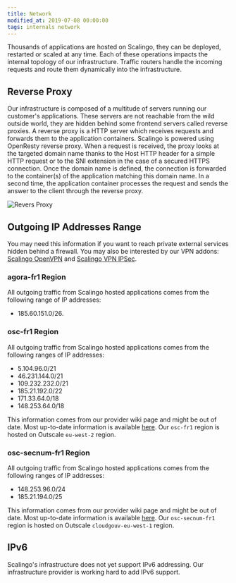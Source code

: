 ```yaml
---
title: Network
modified_at: 2019-07-08 00:00:00
tags: internals network
---
```


Thousands of applications are hosted on Scalingo, they can be deployed,
restarted or scaled at any time. Each of these operations impacts the internal
topology of our infrastructure. Traffic routers handle the incoming requests and
route them dynamically into the infrastructure.

## Reverse Proxy

Our infrastructure is composed of a multitude of servers running our customer's
applications. These servers are not reachable from the wild outside world, they
are hidden behind some frontend servers called reverse proxies. A reverse proxy
is a HTTP server which receives requests and forwards them to the application
containers. Scalingo is powered using OpenResty reverse proxy. When a request is
received, the proxy looks at the targeted domain name thanks to the Host HTTP
header for a simple HTTP request or to the SNI extension in the case of a
secured HTTPS connection. Once the domain name is defined, the connection is
forwarded to the container(s) of the application matching this domain name. In a
second time, the application container processes the request and sends the
answer to the client through the reverse proxy.

![Revers Proxy](https://cdn.scalingo.com/documentation/internals/reverse_proxies.svg)

## Outgoing IP Addresses Range

You may need this information if you want to reach private external services
hidden behind a firewall. You may also be interested by our VPN addons:
[Scalingo OpenVPN](https://scalingo.com/addons/scalingo-openvpn) and [Scalingo
VPN IPSec](https://scalingo.com/addons/scalingo-vpn-ipsec).

### agora-fr1 Region

All outgoing traffic from Scalingo hosted applications comes from the following
range of IP addresses:

- 185.60.151.0/26.

### osc-fr1 Region

All outgoing traffic from Scalingo hosted applications comes from the following
ranges of IP addresses:

- 5.104.96.0/21
- 46.231.144.0/21
- 109.232.232.0/21
- 185.21.192.0/22
- 171.33.64.0/18
- 148.253.64.0/18

This information comes from our provider wiki page and might be out of date.
Most up-to-date information is available
[here](https://wiki.outscale.net/display/EN/3DS+OUTSCALE+Public+IP+Addresses).
Our `osc-fr1` region is hosted on Outscale `eu-west-2` region.

### osc-secnum-fr1 Region

All outgoing traffic from Scalingo hosted applications comes from the following
ranges of IP addresses:

- 148.253.96.0/24
- 185.21.194.0/25

This information comes from our provider wiki page and might be out of date.
Most up-to-date information is available
[here](https://wiki.outscale.net/display/EN/3DS+OUTSCALE+Public+IP+Addresses).
Our `osc-secnum-fr1` region is hosted on Outscale `cloudgouv-eu-west-1` region.

## IPv6

Scalingo's infrastructure does not yet support IPv6 addressing. Our
infrastructure provider is working hard to add IPv6 support.
